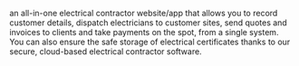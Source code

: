 an all-in-one electrical contractor website/app
 that allows you to record customer details, dispatch electricians to customer sites, send quotes and invoices to clients and take payments on the spot, from a single system. You can also ensure the safe storage of electrical certificates thanks to our secure, cloud-based electrical contractor software.
